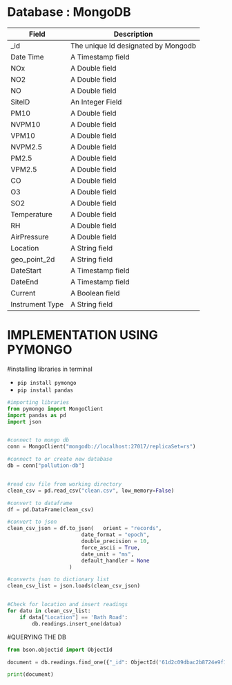 # Database : **MongoDB**


Field | Description
------|------------
_id | The unique Id designated by Mongodb 
Date Time | A Timestamp field
NOx | A Double field
NO2 | A Double field
NO | A Double field
SiteID | An Integer Field
PM10 | A Double field
NVPM10 | A Double field
VPM10 | A Double field
NVPM2.5 | A Double field
PM2.5 | A Double field
VPM2.5 | A Double field
CO | A Double field
O3 | A Double field
SO2 | A Double field
Temperature | A Double field
RH | A Double field
AirPressure | A Double field
Location | A String field
geo_point_2d | A String field
DateStart | A Timestamp field
DateEnd | A Timestamp field
Current | A Boolean field
Instrument Type | A String field





# IMPLEMENTATION USING PYMONGO


#installing libraries in terminal
- `pip install pymongo`
- `pip install pandas`



```python
#importing libraries
from pymongo import MongoClient
import pandas as pd
import json


#connect to mongo db 
conn = MongoClient("mongodb://localhost:27017/replicaSet=rs") 

#connect to or create new database
db = conn["pollution-db"] 


#read csv file from working directory
clean_csv = pd.read_csv("clean.csv", low_memory=False) 

#convert to dataframe
df = pd.DataFrame(clean_csv)

#convert to json
clean_csv_json = df.to_json(   orient = "records", 
                        date_format = "epoch", 
                        double_precision = 10, 
                        force_ascii = True, 
                        date_unit = "ms", 
                        default_handler = None
                    ) 

#converts json to dictionary list
clean_csv_list = json.loads(clean_csv_json) 


#Check for location and insert readings
for datu in clean_csv_list: 
    if data["Location"] == 'Bath Road': 
        db.readings.insert_one(datua) 

```

#QUERYING THE DB

```python
from bson.objectid import ObjectId

document = db.readings.find_one({"_id": ObjectId('61d2c09dbac2b8724e9f1116')})

print(document)

```


